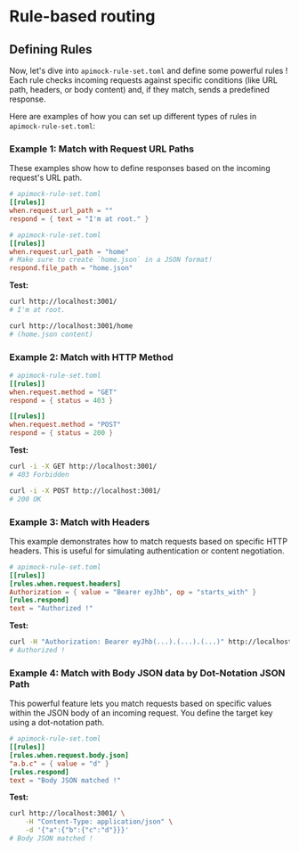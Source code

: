 # Rule-based routing

## Defining Rules

Now, let's dive into `apimock-rule-set.toml` and define some powerful rules ! Each rule checks incoming requests against specific conditions (like URL path, headers, or body content) and, if they match, sends a predefined response.

Here are examples of how you can set up different types of rules in `apimock-rule-set.toml`:

### Example 1: Match with Request URL Paths

These examples show how to define responses based on the incoming request's URL path.

```toml
# apimock-rule-set.toml
[[rules]]
when.request.url_path = ""
respond = { text = "I'm at root." }
```

```toml
# apimock-rule-set.toml
[[rules]]
when.request.url_path = "home"
# Make sure to create `home.json` in a JSON format!
respond.file_path = "home.json"
```

**Test:**

```sh
curl http://localhost:3001/
# I'm at root.

curl http://localhost:3001/home
# (home.json content)
```


### Example 2: Match with HTTP Method

```toml
# apimock-rule-set.toml
[[rules]]
when.request.method = "GET"
respond = { status = 403 }

[[rules]]
when.request.method = "POST"
respond = { status = 200 }
```

**Test:**

```sh
curl -i -X GET http://localhost:3001/
# 403 Forbidden

curl -i -X POST http://localhost:3001/
# 200 OK
```

### Example 3: Match with Headers

This example demonstrates how to match requests based on specific HTTP headers. This is useful for simulating authentication or content negotiation.

```toml
# apimock-rule-set.toml
[[rules]]
[rules.when.request.headers]
Authorization = { value = "Bearer eyJhb", op = "starts_with" }
[rules.respond]
text = "Authorized !"
```

**Test:**

```sh
curl -H "Authorization: Bearer eyJhb(...).(...).(...)" http://localhost:3001/
# Authorized !
```

### Example 4: Match with Body JSON data by Dot-Notation JSON Path

This powerful feature lets you match requests based on specific values within the JSON body of an incoming request. You define the target key using a dot-notation path.

```toml
# apimock-rule-set.toml
[[rules]]
[rules.when.request.body.json]
"a.b.c" = { value = "d" }
[rules.respond]
text = "Body JSON matched !"
```

**Test:**

```sh
curl http://localhost:3001/ \
    -H "Content-Type: application/json" \
    -d '{"a":{"b":{"c":"d"}}}'
# Body JSON matched !
```
